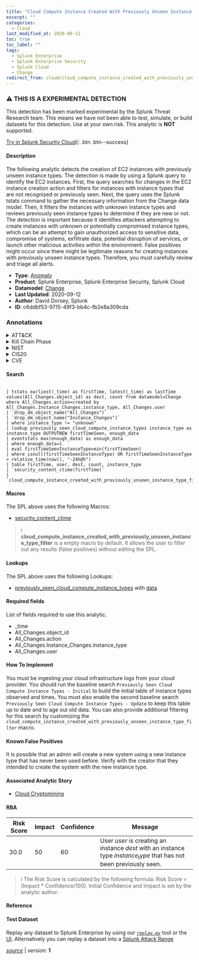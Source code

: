 ```yaml
---
title: "Cloud Compute Instance Created With Previously Unseen Instance Type"
excerpt: ""
categories:
  - Cloud
last_modified_at: 2020-09-12
toc: true
toc_label: ""
tags:
  - Splunk Enterprise
  - Splunk Enterprise Security
  - Splunk Cloud
  - Change
redirect_from: cloud/cloud_compute_instance_created_with_previously_unseen_instance_type/
---
```


### :warning: THIS IS A EXPERIMENTAL DETECTION
This detection has been marked experimental by the Splunk Threat Research team. This means we have not been able to test, simulate, or build datasets for this detection. Use at your own risk. This analytic is **NOT** supported.


[Try in Splunk Security Cloud](https://www.splunk.com/en_us/cyber-security.html){: .btn .btn--success}

#### Description

The following analytic detects the creation of EC2 instances with previously unseen instance types. The detection is made by using a Splunk query to identify the EC2 instances. First, the query searches for changes in the EC2 instance creation action and filters for instances with instance types that are not recognized or previously seen. Next, the query uses the Splunk tstats command to gather the necessary information from the Change data model. Then, it filters the instances with unknown instance types and reviews previously seen instance types to determine if they are new or not. The detection is important because it identifies attackers attempting to create instances with unknown or potentially compromised instance types, which can be an attempt to gain unauthorized access to sensitive data, compromise of systems, exfiltrate data, potential disruption of services, or launch other malicious activities within the environment. False positives might occur since there might be legitimate reasons for creating instances with previously unseen instance types. Therefore, you must carefully review and triage all alerts.

- **Type**: [Anomaly](https://github.com/splunk/security_content/wiki/Detection-Analytic-Types)
- **Product**: Splunk Enterprise, Splunk Enterprise Security, Splunk Cloud
- **Datamodel**: [Change](https://docs.splunk.com/Documentation/CIM/latest/User/Change)
- **Last Updated**: 2020-09-12
- **Author**: David Dorsey, Splunk
- **ID**: c6ddbf53-9715-49f3-bb4c-fb2e8a309cda

### Annotations
<details>
  <summary>ATT&CK</summary>

<div markdown="1">
</div>
</details>


<details>
  <summary>Kill Chain Phase</summary>

<div markdown="1">



</div>
</details>


<details>
  <summary>NIST</summary>

<div markdown="1">

* DE.AE



</div>
</details>

<details>
  <summary>CIS20</summary>

<div markdown="1">

* CIS 10



</div>
</details>

<details>
  <summary>CVE</summary>

<div markdown="1">


</div>
</details>


#### Search

```

| tstats earliest(_time) as firstTime, latest(_time) as lastTime values(All_Changes.object_id) as dest, count from datamodel=Change where All_Changes.action=created by All_Changes.Instance_Changes.instance_type, All_Changes.user 
| `drop_dm_object_name("All_Changes")` 
| `drop_dm_object_name("Instance_Changes")` 
| where instance_type != "unknown" 
| lookup previously_seen_cloud_compute_instance_types instance_type as instance_type OUTPUTNEW firstTimeSeen, enough_data 
| eventstats max(enough_data) as enough_data 
| where enough_data=1 
| eval firstTimeSeenInstanceType=min(firstTimeSeen) 
| where isnull(firstTimeSeenInstanceType) OR firstTimeSeenInstanceType > relative_time(now(), "-24h@h") 
| table firstTime, user, dest, count, instance_type 
| `security_content_ctime(firstTime)` 
| `cloud_compute_instance_created_with_previously_unseen_instance_type_filter`
```

#### Macros
The SPL above uses the following Macros:
* [security_content_ctime](https://github.com/splunk/security_content/blob/develop/macros/security_content_ctime.yml)

> :information_source:
> **cloud_compute_instance_created_with_previously_unseen_instance_type_filter** is a empty macro by default. It allows the user to filter out any results (false positives) without editing the SPL.

#### Lookups
The SPL above uses the following Lookups:

* [previously_seen_cloud_compute_instance_types](https://github.com/splunk/security_content/blob/develop/lookups/previously_seen_cloud_compute_instance_types.yml) with [data](https://github.com/splunk/security_content/tree/develop/lookups/previously_seen_cloud_compute_instance_types.csv)



#### Required fields
List of fields required to use this analytic.
* _time
* All_Changes.object_id
* All_Changes.action
* All_Changes.Instance_Changes.instance_type
* All_Changes.user



#### How To Implement
You must be ingesting your cloud infrastructure logs from your cloud provider. You should run the baseline search `Previously Seen Cloud Compute Instance Types - Initial` to build the initial table of instance types observed and times. You must also enable the second baseline search `Previously Seen Cloud Compute Instance Types - Update` to keep this table up to date and to age out old data. You can also provide additional filtering for this search by customizing the `cloud_compute_instance_created_with_previously_unseen_instance_type_filter` macro.
#### Known False Positives
It is possible that an admin will create a new system using a new instance type that has never been used before. Verify with the creator that they intended to create the system with the new instance type.

#### Associated Analytic Story
* [Cloud Cryptomining](/stories/cloud_cryptomining)




#### RBA

| Risk Score  | Impact      | Confidence   | Message      |
| ----------- | ----------- |--------------|--------------|
| 30.0 | 50 | 60 | User $user$ is creating an instance $dest$ with an instance type $instance_type$ that has not been previously seen. |


> :information_source:
> The Risk Score is calculated by the following formula: Risk Score = (Impact * Confidence/100). Initial Confidence and Impact is set by the analytic author.


#### Reference


#### Test Dataset
Replay any dataset to Splunk Enterprise by using our [`replay.py`](https://github.com/splunk/attack_data#using-replaypy) tool or the [UI](https://github.com/splunk/attack_data#using-ui).
Alternatively you can replay a dataset into a [Splunk Attack Range](https://github.com/splunk/attack_range#replay-dumps-into-attack-range-splunk-server)




[*source*](https://github.com/splunk/security_content/tree/develop/detections/experimental/cloud/cloud_compute_instance_created_with_previously_unseen_instance_type.yml) \| *version*: **1**